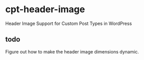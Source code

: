 # cpt-header-image
Header Image Support for Custom Post Types in WordPress

## todo
Figure out how to make the header image dimensions dynamic.
